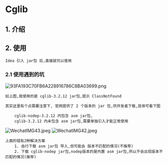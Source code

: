 # Cglib

## 1. 介绍

## 2. 使用

    Idea 引入 jar包 后,直接就可以使用
   
### 2.1 使用遇到的坑

![93FA193C70FB6A228916786C8BA03699.png](https://upload-images.jianshu.io/upload_images/61189-de545aa4b538bf8d.png?imageMogr2/auto-orient/strip%7CimageView2/2/w/1240)

    如上图,我使用的是 cglib-3.2.12 jar包,提示 ClassNotFound 

    其实这里有个点需要注意下, 官网提供了 2 个版本的 jar 包,供开发者下载,具体可看下图

        cglib-nodep-3.2.12 内包含 asm jar包,
        cglib-3.2.12 内未包含 asm jar包,需要单独引入才能正常使用


![WechatIMG43.jpeg](https://upload-images.jianshu.io/upload_images/61189-67c047603605fe7e.jpeg?imageMogr2/auto-orient/strip%7CimageView2/2/w/1240) ![WechatIMG42.jpeg](https://upload-images.jianshu.io/upload_images/61189-0d3ee6247ddcc69a.jpeg?imageMogr2/auto-orient/strip%7CimageView2/2/w/1240)

    上面的错有2种解决方案
        1. 自行下载 asm jar包 导入,但可能会 版本不匹配的情况(不推荐)
        2. 下载 cglib-nodep jar包,nodep版本的是内置 asm jar包,所以不会出现版本不匹配的情况(推荐)
        